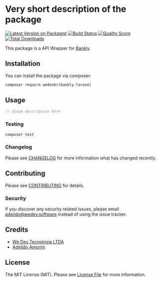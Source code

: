 # Very short description of the package

[![Latest Version on Packagist](https://img.shields.io/packagist/v/wedevbr/bankly-laravel.svg?style=flat-square)](https://packagist.org/packages/wedevbr/bankly)
[![Build Status](https://img.shields.io/travis/wedevbr/bankly-laravel/master.svg?style=flat-square)](https://travis-ci.org/wedevbr/bankly)
[![Quality Score](https://img.shields.io/scrutinizer/g/wedevbr/bankly-laravel.svg?style=flat-square)](https://scrutinizer-ci.com/g/wedevbr/bankly)
[![Total Downloads](https://img.shields.io/packagist/dt/wedevbr/bankly-laravel.svg?style=flat-square)](https://packagist.org/packages/wedevbr/bankly)

This package is a API Wrapper for [Bankly]().

## Installation

You can install the package via composer:

```bash
composer require wedevbr/bankly-laravel
```

## Usage

``` php
// Usage description here
```

### Testing

``` bash
composer test
```

### Changelog

Please see [CHANGELOG](CHANGELOG.md) for more information what has changed recently.

## Contributing

Please see [CONTRIBUTING](CONTRIBUTING.md) for details.

### Security

If you discover any security related issues, please email adeildo@wedev.software instead of using the issue tracker.

## Credits

- [We Dev Tecnologia LTDA](https://github.com/wedevbr)
- [Adeildo Amorim](https://github.com/adeildo-jr)

## License

The MIT License (MIT). Please see [License File](LICENSE.md) for more information.
